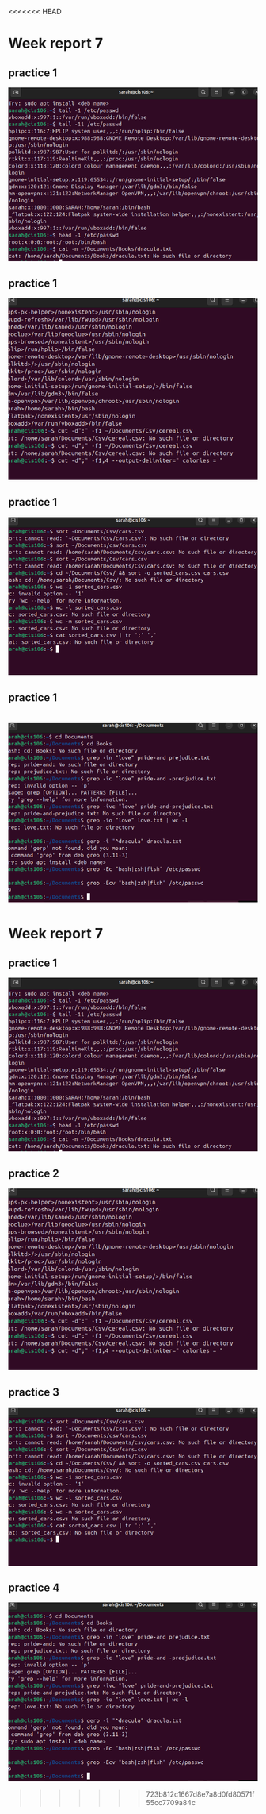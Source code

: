 <<<<<<< HEAD
# Week report 7

## practice 1
![p1](practice1.png)

## practice 1
![p2](practice2.png)

## practice 1
![p3](practice3.png)

## practice 1
![p4](practice4.png)
=======
# Week report 7

## practice 1
![p1](practice1.png)

## practice 2
![p2](practice2.png)

## practice 3
![p3](practice3.png)

## practice 4
![p4](practice4.png)
>>>>>>> 723b812c1667d8e7a8d0fd80571f55cc7709a84c
